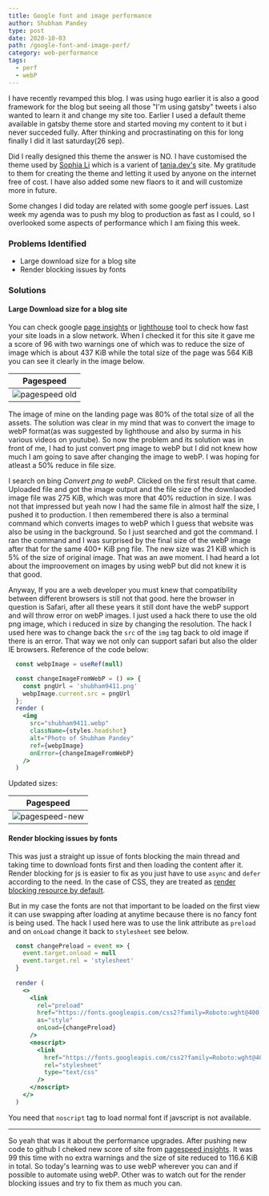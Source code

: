 ```yaml
---
title: Google font and image performance
author: Shubham Pandey
type: post
date: 2020-10-03
path: /google-font-and-image-perf/
category: web-performance
tags:
  - perf
  - webP
---
```


I have recently revamped this blog. I was using hugo earlier it is also a good framework for the blog but seeing all those "I'm using gatsby" tweets i also wanted to learn it and change my site too. Earlier I used a default theme available in gatsby theme store and started moving my content to it but i never succeded fully. After thinking and procrastinating on this for long finally I did it last saturday(26 sep).

Did I really designed this theme the answer is NO. I have customised the theme used by [Sophia Li][4] which is a varient of [tania.dev's][5] site. My gratitude to them for creating the theme and letting it used by anyone on the internet free of cost. I have also added some new flaors to it and will customize more in future.

Some changes I did today are related with some google perf issues. Last week my agenda was to push my blog to production as fast as I could, so I overlooked some aspects of performance which I am fixing this week.

### Problems Identified

* Large download size for a blog site
* Render blocking issues by fonts

### Solutions

#### Large Download size for a blog site

You can check google [page insights][1] or [lighthouse][2] tool to check how fast your site loads in a slow network. When I checked it for this site it gave me a score of 96 with two warnings one of which was to reduce the size of image which is about 437 KiB while the total size of the page was 564 KiB you can see it clearly in the image below.

<div style="text-align: center">

| Pagespeed |
| ------ |
| ![pagespeed old](/google-font-and-image-perf/pagespeed-old.webp) |

</div>

The image of mine on the landing page was 80% of the total size of all the assets. The solution was clear in my mind that was to convert the image to webP format(as was suggested by lighthouse and also by surma in his various videos on youtube). So now the problem and its solution was in front of me, I had to just convert png image to webP but I did not knew how much I am going to save after changing the image to webP. I was hoping for atleast a 50% reduce in file size.

I search on bing _Convert png to webP_. Clicked on the first result that came. Uploaded file and got the image output and the file size of the downlaoded image file was 275 KiB, which was more that 40% reduction in size. I was not that impressed but yeah now I had the same file in almost half the size, I pushed it to production. I then remembered there is also a terminal command which converts images to webP which I guess that website was also be using in the background. So I just searched and got the command. I ran the command and I was surprised by the final size of the webP image after that for the same 400+ KiB png file. The new size was 21 KiB which is 5% of the size of original image. That was an awe moment. I had heard a lot about the improovement on images by using webP but did not knew it is that good.

Anyway, If you are a web developer you must knew that compatibility between different browsers is still not that good. here the browser in question is Safari, after all these years it still dont have the webP support and will throw error on webP images. I just used a hack there to use the old png image, which i reduced in size by changing the resolution. The hack I used here was to change back the `src` of the `img` tag back to old image if there is an error. That way we not only can support safari but also the older IE browsers.
Reference of the code below:

```jsx
  const webpImage = useRef(null)

  const changeImageFromWebP = () => {
    const pngUrl = 'shubham9411.png'
    webpImage.current.src = pngUrl
  };
  render (
    <img
      src="shubham9411.webp"
      className={styles.headshot}
      alt="Photo of Shubham Pandey"
      ref={webpImage}
      onError={changeImageFromWebP}
    />
  )
```

Updated sizes:

<div style="text-align: center">

| Pagespeed |
| ------ |
| ![pagespeed-new](/google-font-and-image-perf/pagespeed-new.webp) |

</div>

#### Render blocking issues by fonts

This was just a straight up issue of fonts blocking the main thread and taking time to download fonts first and then loading the content after it. Render blocking for js is easier to fix as you just have to use `async` and `defer` according to the need. 
In the case of CSS, they are treated as [render blocking resource by default][3].

But in my case the fonts are not that important to be loaded on the first view it can use swapping after loading at anytime because there is no fancy font is being used. The hack I used here was to use the link attribute as `preload` and on `onLoad` change it back to `stylesheet` see below.

```jsx
  const changePreload = event => {
    event.target.onload = null
    event.target.rel = 'stylesheet'
  }
  
  render (
    <>
      <link
        rel="preload"
        href="https://fonts.googleapis.com/css2?family=Roboto:wght@400;700&display=swap"
        as="style"
        onLoad={changePreload}
      />
      <noscript>
        <link
          href="https://fonts.googleapis.com/css2?family=Roboto:wght@400;700&display=swap"
          rel="stylesheet"
          type="text/css"
        />
      </noscript>
    </>
  )
```

You need that `noscript` tag to load normal font if javscript is not available.

---

So yeah that was it about the performance upgrades. After pushing new code to github I cheked new score of site from [pagespeed insights][1]. It was 99 this time with no extra warnings and the size of site reduced to 116.6 KiB in total. So today's learning was to use webP wherever you can and if possible to automate using webP. Other was to watch out for the render blocking issues and try to fix them as much you can.

[1]: https://developers.google.com/speed/pagespeed/insights/?url=https%3A%2F%2Fshubhampandey.in%2F&tab=mobile&hl=en
[2]: https://web.dev/performance-scoring/
[3]: https://developers.google.com/web/fundamentals/performance/critical-rendering-path/render-blocking-css
[4]: https://sophiali.dev/
[5]: https://tania.dev/